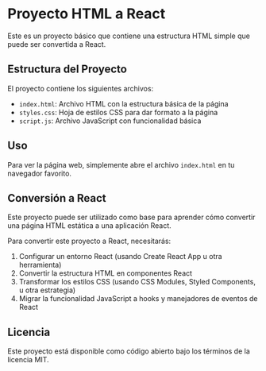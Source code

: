 # Proyecto HTML a React

Este es un proyecto básico que contiene una estructura HTML simple que puede ser convertida a React.

## Estructura del Proyecto

El proyecto contiene los siguientes archivos:

- `index.html`: Archivo HTML con la estructura básica de la página
- `styles.css`: Hoja de estilos CSS para dar formato a la página
- `script.js`: Archivo JavaScript con funcionalidad básica

## Uso

Para ver la página web, simplemente abre el archivo `index.html` en tu navegador favorito.

## Conversión a React

Este proyecto puede ser utilizado como base para aprender cómo convertir una página HTML estática a una aplicación React.

Para convertir este proyecto a React, necesitarás:

1. Configurar un entorno React (usando Create React App u otra herramienta)
2. Convertir la estructura HTML en componentes React
3. Transformar los estilos CSS (usando CSS Modules, Styled Components, u otra estrategia)
4. Migrar la funcionalidad JavaScript a hooks y manejadores de eventos de React

## Licencia

Este proyecto está disponible como código abierto bajo los términos de la licencia MIT.
